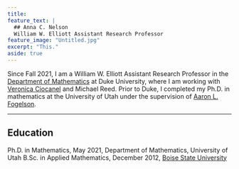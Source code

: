 ```yaml
---
title: 
feature_text: |
  ## Anna C. Nelson
  William W. Elliott Assistant Research Professor
feature_image: "Untitled.jpg"
excerpt: "This."
aside: true
---
```


Since Fall 2021, I am a William W. Elliott Assistant Research Professor in the [Department of Mathematics](https://math.duke.edu/ "Department of Mathematics") at Duke University, where I am working with [Veronica Ciocanel](https://services.math.duke.edu/~ciocanel/ "Veronica Ciocanel") and Michael Reed. Prior to Duke, I completed my Ph.D. in mathematics at the University of Utah under the supervision of [Aaron L. Fogelson](https://math.utah.edu/~fogelson "Aaron L. Fogelson" ). 

<hr/>

## Education
Ph.D. in Mathematics, May 2021, Department of Mathematics, University of Utah
B.Sc. in Applied Mathematics, December 2012, [Boise State University](https://www.boisestate.edu/ "Boise State University")



